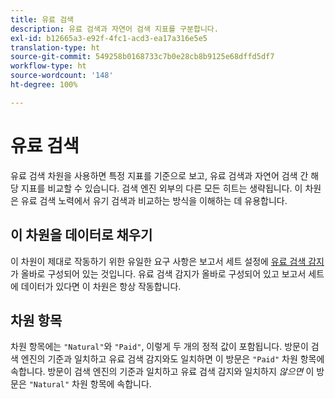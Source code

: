 ```yaml
---
title: 유료 검색
description: 유료 검색과 자연어 검색 지표를 구분합니다.
exl-id: b12665a3-e92f-4fc1-acd3-ea17a316e5e5
translation-type: ht
source-git-commit: 549258b0168733c7b0e28cb8b9125e68dffd5df7
workflow-type: ht
source-wordcount: '148'
ht-degree: 100%

---
```


# 유료 검색

유료 검색 차원을 사용하면 특정 지표를 기준으로 보고, 유료 검색과 자연어 검색 간 해당 지표를 비교할 수 있습니다. 검색 엔진 외부의 다른 모든 히트는 생략됩니다. 이 차원은 유료 검색 노력에서 유기 검색과 비교하는 방식을 이해하는 데 유용합니다.

## 이 차원을 데이터로 채우기

이 차원이 제대로 작동하기 위한 유일한 요구 사항은 보고서 세트 설정에 [유료 검색 감지](/help/admin/admin/paid-search-detection/paid-search-detection.md)가 올바로 구성되어 있는 것입니다. 유료 검색 감지가 올바로 구성되어 있고 보고서 세트에 데이터가 있다면 이 차원은 항상 작동합니다.

## 차원 항목

차원 항목에는 `"Natural"`와 `"Paid"`, 이렇게 두 개의 정적 값이 포함됩니다. 방문이 검색 엔진의 기준과 일치하고 유료 검색 감지와도 일치하면 이 방문은 `"Paid"` 차원 항목에 속합니다. 방문이 검색 엔진의 기준과 일치하고 유료 검색 감지와 일치하지 *않으면* 이 방문은 `"Natural"` 차원 항목에 속합니다.
